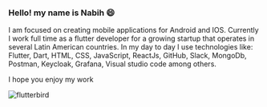 ### Hello! my name is Nabih 😄

I am focused on creating mobile applications for Android and IOS. Currently I work full time as a flutter developer for a growing startup that operates in several Latin American countries. In my day to day I use technologies like: Flutter, Dart, HTML, CSS, JavaScript, ReactJs, GitHub, Slack, MongoDb, Postman, Keycloak, Grafana, Visual studio code among others.

I hope you enjoy my work

![flutterbird](https://user-images.githubusercontent.com/99839506/226782670-b7c9fd80-477d-4341-80f2-e7c007fb1611.png)




